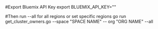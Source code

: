 #Export Bluemix API Key
export BLUEMIX_API_KEY=""

#Then run --all for all regions or set specific regions
go run get_cluster_owners.go --space "SPACE NAME" -- org "ORG NAME" --all
